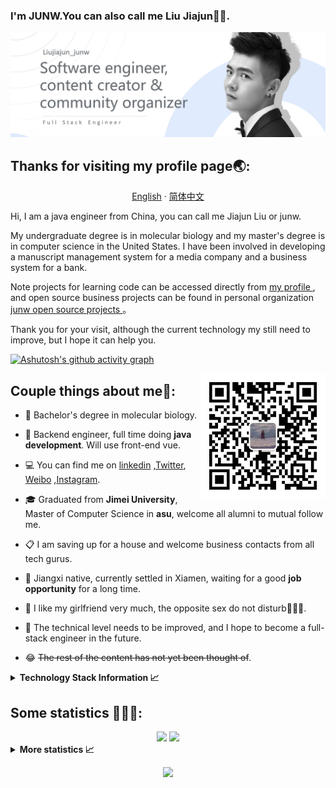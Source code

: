 ### I'm JUNW.You can also call me Liu Jiajun👋👋.

<img src="src/banner.png" />

## Thanks for visiting my profile page🌏:

<p align="center">
    <a href="README.md">English</a>
    ·
    <a href="./README_cn.md">简体中文</a>    
<p/>
Hi, I am a java engineer from China, you can call me Jiajun Liu or junw. 

My undergraduate degree is in molecular biology and my master's degree is in computer science in the United States. I have been involved in developing a manuscript management system for a media company and a business system for a bank.

Note projects for learning code can be accessed directly from <a href="https://github.com/wo1261931780"> my profile </a>, and open source business projects can be found in personal organization <a href="https://github.com/junwOpenSourceProjects"> junw open source projects </a>。

Thank you for your visit, although the current technology my still need to improve, but I hope it can help you.


[//]: # (折线图出现异常)

[![Ashutosh's github activity graph](https://activity-graph.herokuapp.com/graph?username=wo1261931780&theme=minimal)](https://github.com/wo1261931780/st-java.github.io)

<p>
  <img  align='right' src="src/QR_code.jpg" width="200px" width="200px" />
</p>

## Couple things about me💫:

- 🧬 Bachelor's degree in molecular biology.


- 🏦 Backend engineer, full time doing **java development**. Will use front-end vue.


- 💻 You can find me on  [linkedin](https://www.linkedin.com/in/%E4%BD%B3%E7%8F%BA-%E5%88%98-3a4345156/)
  ,[Twitter](https://twitter.com/home), [Weibo](https://weibo.com/u/6511079715)
  ,[Instagram](https://www.instagram.com/junwang7789/).


- 🎓 Graduated from **Jimei University**, Master of Computer Science in **asu**, welcome all alumni to mutual follow me.


- 📋 I am saving up for a house and welcome business contacts from all tech gurus.


- 💪 Jiangxi native, currently settled in Xiamen, waiting for a good **job opportunity** for a long time.


- 💌 I like my girlfriend very much, the opposite sex do not disturb🤣🤣🤣.


- 🚀 The technical level needs to be improved, and I hope to become a full-stack engineer in the future.


- 😂 ~~The rest of the content has not yet been thought of~~.

<details>
  <summary><b>Technology Stack Information 📈</b></summary>
  <br>

## My Skills 🚀

<p>
<img src="https://img.shields.io/badge/html5-%231572b6.svg?style=for-the-badge&logo=html5&logoColor=white" style="margin-bottom: 4px;" height="30px">
<img src="https://img.shields.io/badge/css3-%231572B6.svg?style=for-the-badge&logo=css3&logoColor=white" style="margin-bottom: 4px;" height="30px">
<img src="https://img.shields.io/badge/javascript-%231572b6.svg?style=for-the-badge&logo=javascript&logoColor=white" style="margin-bottom: 4px;" height="30px">
<img src="https://img.shields.io/badge/element-%231572b6.svg?&style=for-the-badge&logo=element&logoColor=white" style="margin-bottom: 4px;" height="30px">
<img src="https://img.shields.io/badge/vuejs-%231572b6.svg?style=for-the-badge&logo=vuedotjs&logoColor=white" style="margin-bottom: 4px;" height="30px">
<br/>
<img src="https://img.shields.io/badge/mysql-%23009639.svg?style=for-the-badge&logo=mysql&logoColor=white" style="margin-bottom: 4px;" height="30px">
<img src="https://img.shields.io/badge/Linux-%23009639.svg?style=for-the-badge&logo=linux&logoColor=white" style="margin-bottom: 4px;" height="30px">
<img src="https://img.shields.io/badge/nginx-%23009639.svg?style=for-the-badge&logo=nginx&logoColor=white" style="margin-bottom: 4px;" height="30px">
<img src="https://img.shields.io/badge/java-%23ED8B00.svg?style=for-the-badge&logo=java&logoColor=white" style="margin-bottom: 4px;" height="30px">
<img src="https://img.shields.io/badge/spring-%23ED8B00.svg?style=for-the-badge&logo=spring&logoColor=white" style="margin-bottom: 4px;" height="30px">
<img src="https://img.shields.io/badge/Anaconda-%23ED8B00.svg?style=for-the-badge&logo=anaconda&logoColor=white" style="margin-bottom: 4px;" height="30px">
</p>

## Tools I Use 🔧

<p >
<img src="https://img.shields.io/badge/NPM-%232c4562.svg?style=for-the-badge&logo=npm&logoColor=white" style="margin-bottom: 4px;" height="30px">
<img src="https://img.shields.io/badge/ESLint-%232c4562.svg?style=for-the-badge&logo=eslint&logoColor=white" style="margin-bottom: 4px;" height="30px">
<img src="https://img.shields.io/badge/AWS-%232c4562.svg?style=for-the-badge&logo=amazon-aws&logoColor=white" style="margin-bottom: 4px;" height="30px">
<img src="https://img.shields.io/badge/Ubuntu%20VM-%232c4562.svg?&style=for-the-badge&logo=Ubuntu&logoColor=white" style="margin-bottom: 4px;" height="30px">
<img src="https://img.shields.io/badge/powershell-%232c4562.svg?&style=for-the-badge&logo=powershell&logoColor=white" style="margin-bottom: 4px;" height="30px">
<br/>
<img src="https://img.shields.io/badge/IntelliJ%20IDEA-%23CB2029.svg?&style=for-the-badge&logo=IntelliJ%20IDEA&logoColor=white" style="margin-bottom: 4px;" height="30px">
<img src="https://img.shields.io/badge/webstorm-%23CB2029.svg?&style=for-the-badge&logo=webstorm&logoColor=white" style="margin-bottom: 4px;" height="30px">
<img src="https://img.shields.io/badge/Postman-%23CB2029.svg?style=for-the-badge&logo=postman&logoColor=white" style="margin-bottom: 4px;" height="30px">
<img src="https://img.shields.io/badge/navicat-%23CB2029.svg?&style=for-the-badge&logo=navicat&logoColor=white" style="margin-bottom: 4px;" height="30px">
</p>

## Find me around the web 🌏:

<p>
<a href="https://www.youtube.com/c/wo1261931780@gmail.com"><img src="https://img.shields.io/badge/YouTube-%23FF0000.svg?style=for-the-badge&logo=YouTube&logoColor=white" style="margin-bottom: 4px;" height="30px" target="_blank"></a>
<a href="https://weibo.com/u/6511079715"><img src="https://img.shields.io/badge/佳珺不谈恋爱-%181717.svg?&style=for-the-badge&logo=sina-weibo&logoColor=white&color=d52c2b" style="margin-bottom: 4px;" height="30px" target="_blank"></a>
<a href="https://www.instagram.com/junwang7789"><img src="https://img.shields.io/badge/Instagram-%23E4405F.svg?style=for-the-badge&logo=Instagram&logoColor=white" style="margin-bottom: 4px;" height="30px" target="_blank"></a>
<a href="https://stackoverflow.com/users/JUNW555"><img src="https://img.shields.io/badge/-Stackoverflow-FE7A16?style=for-the-badge&logo=stack-overflow&logoColor=white" style="margin-bottom: 4px;" height="30px" target="_blank"></a>
<br/>
<a href="https://linkedin.com/in/%E5%88%98%E4%BD%B3%E7%8F%BAjunw"><img src="https://img.shields.io/badge/linkedin-%230077B5.svg?style=for-the-badge&logo=linkedin&logoColor=white" style="margin-bottom: 4px;" height="30px" target="_blank"></a>
<a href="https://www.facebook.com/Junw%20Junw"><img src="https://img.shields.io/badge/Facebook-%231877F2.svg?style=for-the-badge&logo=Facebook&logoColor=white" style="margin-bottom: 4px;" height="30px" target="_blank"></a>
<a href="htttps://discord.gg/wo1261931780"><img src="https://img.shields.io/badge/Discord-%237289DA.svg?style=for-the-badge&logo=discord&logoColor=white" style="margin-bottom: 4px;" height="30px" target="_blank"></a>
<a href="https://twitter.com/wo1261931780"><img src="https://img.shields.io/badge/Twitter-%231DA1F2.svg?style=for-the-badge&logo=Twitter&logoColor=white" style="margin-bottom: 4px;" height="30px" target="_blank"></a>
<a href="https://space.bilibili.com/2001956953?spm_id_from=333.1007.0.0"><img src="https://img.shields.io/badge/佳珺不谈恋爱的空间-%181717.svg?&style=for-the-badge&logo=BILIBILI&logoColor=white&color=00aeec" style="margin-bottom: 4px;" height="30px" target="_blank"></a>
<a href="https://leetcode.com/junw"><img src="https://img.shields.io/badge/LeetCode-000000?style=for-the-badge&logo=LeetCode&logoColor=#d16c06" style="margin-bottom: 4px;" height="30px" target="_blank"></a>
</p>
<p >
    <span >work：</span>
    <a text="work">wo1261931780@gmail.com</a>
    ·
    <span >wechat：</span>
    <a text="work">wo1261931780</a>
    ·
    <span >Personal：</span>
    <a text="work">642344572@qq.com</a>    
<p/>

</details>

## Some statistics 💪💪💪:

<div ALIGN = "center">

<img src="https://github-readme-stats.vercel.app/api?username=wo1261931780&width=50%&&bg_color=30,0575e6,021b79&title_color=fff&text_color=fff"  height="175px"/>
<img src="https://github-readme-stats.vercel.app/api/top-langs/?username=wo1261931780&layout=compact"  height="175px"/>

</div>



<details>
  <summary><b>More statistics 📈</b></summary>
  <br>

<div align="center">

[//]: # (环形图统计提交语言,提交时间分布UTC-0)

[//]: # (这里不能统一div，不然无法排版)

![](https://raw.githubusercontent.com/wo1261931780/wo1261931780/main/profile-summary-card-output/github/4-productive-time.svg) ![](https://raw.githubusercontent.com/wo1261931780/wo1261931780/main/profile-summary-card-output/github/2-most-commit-language.svg)

<div ALIGN = "center">

[<img src = "http://github-readme-streak-stats.herokuapp.com?user=wo1261931780&hide_border=true&date_format=M%20j%5B%2C%20Y%5D&border=021B79&stroke=0575E6&ring=0575E6&currStreakNum=0575E6&currStreakLabel=021B79&sideLabels=021B79&dates=021B79&sideNums=0575E6">](https://git.io/streak-stats)

</div>

<div align="center">

[//]: # (奖杯展示)
<img  src="https://github-profile-trophy.vercel.app/?username=wo1261931780&theme=onedark&no-bg=true" />

</div>


<div align="center">

[//]: # (自己账号的被查看次数)
<img src="https://komarev.com/ghpvc/?username=wo1261931780&style=for-the-badge&label=profile views"/>

<a href="https://wakatime.com/@2e3dbad1-9754-4463-8b48-badfed379466"><img src="https://wakatime.com/badge/user/2e3dbad1-9754-4463-8b48-badfed379466.svg" alt="Total time coded since Oct 28 2021" /></a>

</div>
</div>

</details>

<div align="center">

[//]: # (萝莉举牌，自己账号的被查看次数)
<img src="https://count.getloli.com/get/@wo1261931780?theme=gelbooru"/>

</div>
